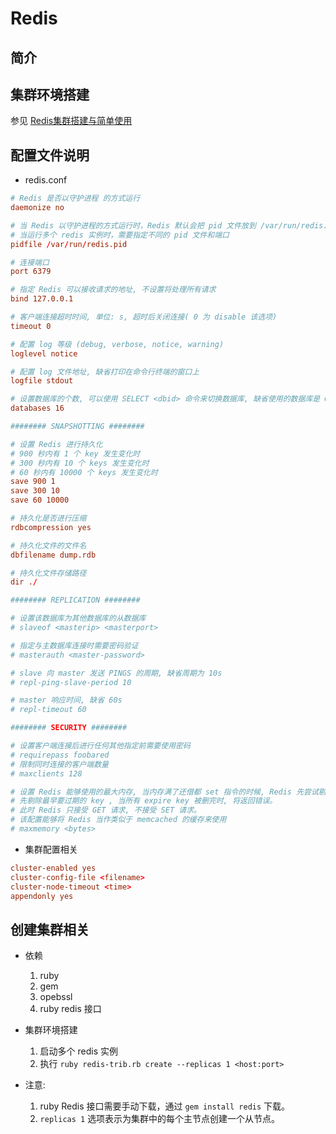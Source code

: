 # Redis  

## 简介

## 集群环境搭建  

参见 [Redis集群搭建与简单使用](http://www.cnblogs.com/wuxl360/p/5920330.html)

## 配置文件说明  

- redis.conf

```conf
# Redis 是否以守护进程 的方式运行
daemonize no

# 当 Redis 以守护进程的方式运行时，Redis 默认会把 pid 文件放到 /var/run/redis.pid, 可以配置其他地址
# 当运行多个 redis 实例时，需要指定不同的 pid 文件和端口
pidfile /var/run/redis.pid

# 连接端口
port 6379

# 指定 Redis 可以接收请求的地址, 不设置将处理所有请求
bind 127.0.0.1

# 客户端连接超时时间, 单位: s, 超时后关闭连接( 0 为 disable 该选项)
timeout 0

# 配置 log 等级 (debug, verbose, notice, warning)
loglevel notice

# 配置 log 文件地址, 缺省打印在命令行终端的窗口上
logfile stdout

# 设置数据库的个数, 可以使用 SELECT <dbid> 命令来切换数据库, 缺省使用的数据库是 0
databases 16

######## SNAPSHOTTING ########

# 设置 Redis 进行持久化
# 900 秒内有 1 个 key 发生变化时
# 300 秒内有 10 个 keys 发生变化时
# 60 秒内有 10000 个 keys 发生变化时
save 900 1
save 300 10
save 60 10000

# 持久化是否进行压缩
rdbcompression yes

# 持久化文件的文件名
dbfilename dump.rdb

# 持久化文件存储路径
dir ./

######## REPLICATION ########

# 设置该数据库为其他数据库的从数据库
# slaveof <masterip> <masterport>

# 指定与主数据库连接时需要密码验证
# masterauth <master-password>

# slave 向 master 发送 PINGS 的周期, 缺省周期为 10s
# repl-ping-slave-period 10

# master 响应时间, 缺省 60s
# repl-timeout 60

######## SECURITY ########

# 设置客户端连接后进行任何其他指定前需要使用密码
# requirepass foobared
# 限制同时连接的客户端数量
# maxclients 128

# 设置 Redis 能够使用的最大内存, 当内存满了还借都 set 指令的时候, Redis 先尝试剔除设置过 expire 信息的 key(无论 key 是否过期)
# 先剔除最早要过期的 key , 当所有 expire key 被删完时, 将返回错误。
# 此时 Redis 只接受 GET 请求, 不接受 SET 请求。
# 该配置能够将 Redis 当作类似于 memcached 的缓存来使用
# maxmemory <bytes>


```

- 集群配置相关  

```conf
cluster-enabled yes
cluster-config-file <filename>
cluster-node-timeout <time>
appendonly yes
```

## 创建集群相关  

- 依赖  

    1. ruby  
    2. gem
    3. opebssl
    4. ruby redis 接口

- 集群环境搭建  

    1. 启动多个 redis 实例
    2. 执行 ```ruby redis-trib.rb create --replicas 1 <host:port>```

- 注意:  

    1. ruby Redis 接口需要手动下载，通过 ```gem install redis``` 下载。  
    2. ```replicas 1``` 选项表示为集群中的每个主节点创建一个从节点。  
